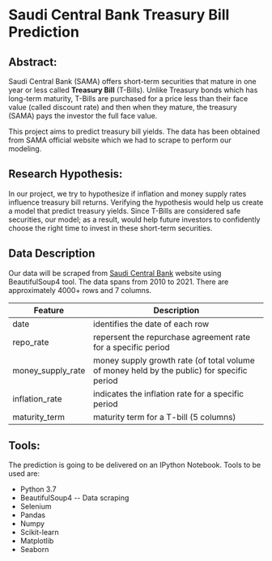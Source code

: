 # Saudi Central Bank Treasury Bill Prediction

## Abstract:
Saudi Central Bank (SAMA) offers short-term securities that mature in one year or less called **Treasury Bill** (T-Bills).
Unlike Treasury bonds which has long-term maturity, T-Bills are purchased for a price less than their face value (called discount rate) and then when they mature, the treasury (SAMA) pays the investor the full face value.

This project aims to predict treasury bill yields. The data has been obtained from SAMA official website which we had to scrape to perform our modeling.

## Research Hypothesis:
In our project, we try to hypothesize if inflation and money supply rates influence treasury bill returns. Verifying the hypothesis would help us create a model that predict treasury yields.
Since T-Bills are considered safe securities, our model; as a result, would help future investors to confidently choose the right time to invest in these short-term securities.

## Data Description
Our data will be scraped from [Saudi Central Bank](https://www.sama.gov.sa/en-US/FinExc/Pages/default.aspx) website using BeautifulSoup4 tool. The data spans from 2010 to 2021. There are approximately 4000+ rows and 7 columns.


| Feature | Description |
| -   | - |
| date | identifies the date of each row |
| repo_rate | repersent the repurchase agreement rate for a specific period |
| money_supply_rate | money supply growth rate (of total volume of money held by the public) for specific period |
| inflation_rate | indicates the inflation rate for a specific period |
| maturity_term | maturity term for a T-bill (5 columns) |


## Tools:
The prediction is going to be delivered on an IPython Notebook. Tools to be used are:
* Python 3.7
* BeautifulSoup4 -- Data scraping
* Selenium
* Pandas
* Numpy
* Scikit-learn
* Matplotlib
* Seaborn
